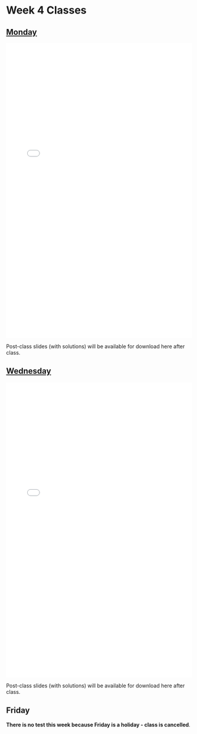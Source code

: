 # Week 4 Classes

## [Monday](https://github.com/ubco-cmps/phys111_course/raw/main/files/Class04A.pdf)

<iframe src="../../Class04A.pdf" width="100%" height="800px" frameBorder="0"> </iframe>

Post-class slides (with solutions) will be available for download here after class.[](https://github.com/ubco-cmps/phys111_course/raw/main/files/Class04A_post.pdf)

## [Wednesday](https://github.com/ubco-cmps/phys111_course/raw/main/files/Class04B.pdf)

<iframe src="../../Class04B.pdf" width="100%" height="800px" frameBorder="0"> </iframe>

Post-class slides (with solutions) will be available for download here after class.[](https://github.com/ubco-cmps/phys111_course/raw/main/files/Class04B_post.pdf)

## Friday

**There is no test this week because Friday is a holiday - class is cancelled**.